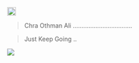 <img  src="https://cdn-icons.flaticon.com/png/512/2926/premium/2926745.png?token=exp=1643901377~hmac=e59ea2eed3ad0e1cdb4955b9d106bf64" height="20" />

 >Chra Othman Ali 
..................................

>Just Keep Going ..

<a href="https://github.com/chra-O/tailwindcss-Portfolio">
  <img align="center" src="https://github-readme-stats.vercel.app/api/pin/?username=chra&repo=github-readme-stats" />
</a>

 





 

 
